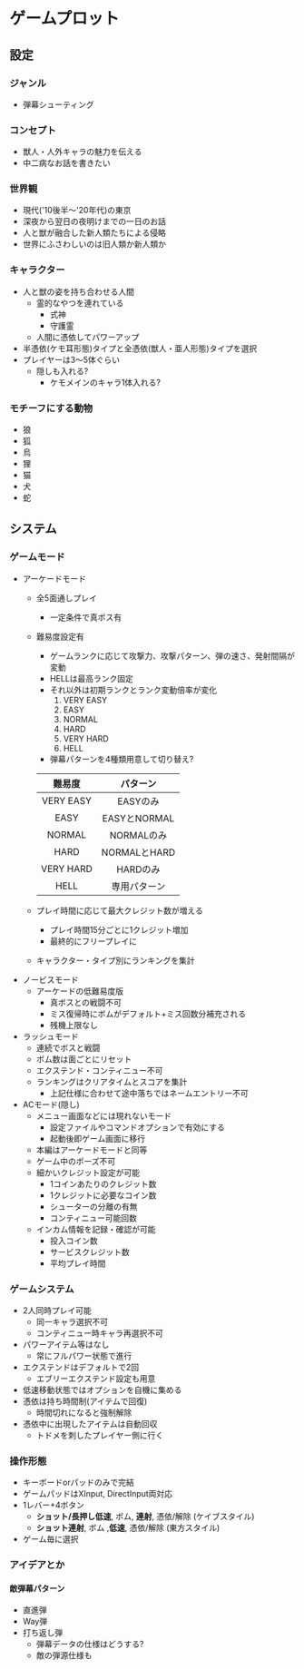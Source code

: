 # ゲームプロット
## 設定
### ジャンル
* 弾幕シューティング
### コンセプト
* 獣人・人外キャラの魅力を伝える
* 中二病なお話を書きたい
### 世界観
* 現代('10後半～'20年代)の東京
* 深夜から翌日の夜明けまでの一日のお話
* 人と獣が融合した新人類たちによる侵略
* 世界にふさわしいのは旧人類か新人類か
### キャラクター
* 人と獣の姿を持ち合わせる人間
	- 霊的なやつを連れている
		- 式神
		- 守護霊
	- 人間に憑依してパワーアップ
* 半憑依(ケモ耳形態)タイプと全憑依(獣人・亜人形態)タイプを選択
* プレイヤーは3～5体ぐらい
	- 隠しも入れる?
		- ケモメインのキャラ1体入れる?
### モチーフにする動物
* 狼
* 狐
* 烏
* 狸
* 猫
* 犬
* 蛇
## システム
### ゲームモード
* アーケードモード
	- 全5面通しプレイ
		- 一定条件で真ボス有
	- 難易度設定有
		- ゲームランクに応じて攻撃力、攻撃パターン、弾の速さ、発射間隔が変動
		- HELLは最高ランク固定
		- それ以外は初期ランクとランク変動倍率が変化
			1. VERY EASY
			1. EASY
			1. NORMAL
			1. HARD
			1. VERY HARD
			1. HELL
		- 弾幕パターンを4種類用意して切り替え?
		
		| 難易度 | パターン |
		| :------------: | :------------: |
		| VERY EASY | EASYのみ |
		| EASY | EASYとNORMAL |
		| NORMAL | NORMALのみ |
		| HARD | NORMALとHARD |
		| VERY HARD | HARDのみ |
		| HELL | 専用パターン |

	- プレイ時間に応じて最大クレジット数が増える
		- プレイ時間15分ごとに1クレジット増加
		- 最終的にフリープレイに
	- キャラクター・タイプ別にランキングを集計
* ノービスモード
	- アーケードの低難易度版
		- 真ボスとの戦闘不可
		- ミス復帰時にボムがデフォルト+ミス回数分補充される
		- 残機上限なし
* ラッシュモード
	- 連続でボスと戦闘
	- ボム数は面ごとにリセット
	- エクステンド・コンティニュー不可
	- ランキングはクリアタイムとスコアを集計
		- 上記仕様に合わせて途中落ちではネームエントリー不可
* ACモード(隠し)
	- メニュー画面などには現れないモード
		- 設定ファイルやコマンドオプションで有効にする
		- 起動後即ゲーム画面に移行
	- 本編はアーケードモードと同等
	- ゲーム中のポーズ不可
	- 細かいクレジット設定が可能
		- 1コインあたりのクレジット数
		- 1クレジットに必要なコイン数
		- シューターの分離の有無
		- コンティニュー可能回数
	- インカム情報を記録・確認が可能
		- 投入コイン数
		- サービスクレジット数
		- 平均プレイ時間
### ゲームシステム
* 2人同時プレイ可能
	- 同一キャラ選択不可
	- コンティニュー時キャラ再選択不可
* パワーアイテム等はなし
	- 常にフルパワー状態で進行
* エクステンドはデフォルトで2回
	- エブリーエクステンド設定も用意
* 低速移動状態ではオプションを自機に集める
* 憑依は持ち時間制(アイテムで回復)
	- 時間切れになると強制解除
* 憑依中に出現したアイテムは自動回収
	- トドメを刺したプレイヤー側に行く
### 操作形態
* キーボードorパッドのみで完結
* ゲームパッドはXInput, DirectInput両対応
* 1レバー+4ボタン
	- **ショット/長押し低速**, ボム, **連射**, 憑依/解除 (ケイブスタイル)
	- **ショット連射**, ボム ,**低速**, 憑依/解除 (東方スタイル)
* ゲーム毎に選択
### アイデアとか
#### 敵弾幕パターン
* 直進弾
* Way弾
* 打ち返し弾
	- 弾幕データの仕様はどうする?
	- 敵の弾源仕様も